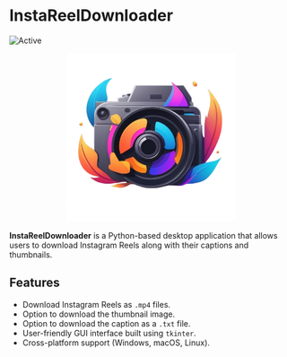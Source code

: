 # InstaReelDownloader

![Active](https://img.shields.io/badge/status-active-47c219.svg)

<p align="center">
    <img src="favicon.png" width="300" height="300" alt="Icon" />
</p>

**InstaReelDownloader** is a Python-based desktop application that allows users to download Instagram Reels along with their captions and thumbnails.

## Features

- Download Instagram Reels as `.mp4` files.
- Option to download the thumbnail image.
- Option to download the caption as a `.txt` file.
- User-friendly GUI interface built using `tkinter`.
- Cross-platform support (Windows, macOS, Linux).

